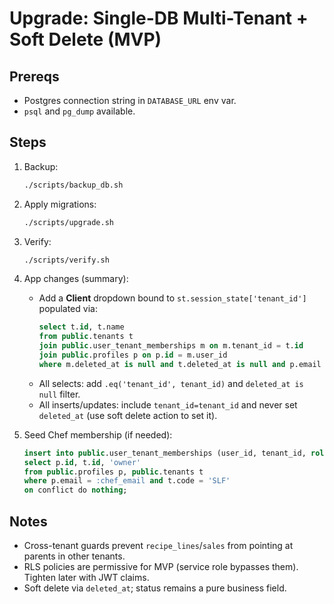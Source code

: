 
# Upgrade: Single-DB Multi-Tenant + Soft Delete (MVP)

## Prereqs
- Postgres connection string in `DATABASE_URL` env var.
- `psql` and `pg_dump` available.

## Steps
1. Backup:
   ```bash
   ./scripts/backup_db.sh
   ```

2. Apply migrations:
   ```bash
   ./scripts/upgrade.sh
   ```

3. Verify:
   ```bash
   ./scripts/verify.sh
   ```

4. App changes (summary):
   - Add a **Client** dropdown bound to `st.session_state['tenant_id']` populated via:
     ```sql
     select t.id, t.name
     from public.tenants t
     join public.user_tenant_memberships m on m.tenant_id = t.id
     join public.profiles p on p.id = m.user_id
     where m.deleted_at is null and t.deleted_at is null and p.email = :chef_email;
     ```
   - All selects: add `.eq('tenant_id', tenant_id)` and `deleted_at is null` filter.
   - All inserts/updates: include `tenant_id=tenant_id` and never set `deleted_at` (use soft delete action to set it).

5. Seed Chef membership (if needed):
   ```sql
   insert into public.user_tenant_memberships (user_id, tenant_id, role)
   select p.id, t.id, 'owner'
   from public.profiles p, public.tenants t
   where p.email = :chef_email and t.code = 'SLF'
   on conflict do nothing;
   ```

## Notes
- Cross-tenant guards prevent `recipe_lines`/`sales` from pointing at parents in other tenants.
- RLS policies are permissive for MVP (service role bypasses them). Tighten later with JWT claims.
- Soft delete via `deleted_at`; status remains a pure business field.

